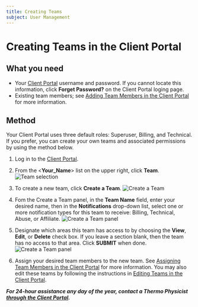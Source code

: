```yaml
---
title: Creating Teams
subject: User Management
---
```


# Creating Teams in the Client Portal

## What you need
* Your [Client Portal](https://core.thermo.io/login/) username and password. If you cannot locate this information, click **Forget Password?** on the Client Portal loging page.
* Existing team members; see [Adding Team Members in the Client Portal](https://www.thermo.io/how-to/client-portal/adding-team-members) for more information.

## Method
Your Client Portal uses three default roles: Superuser, Billing, and Technical. If you prefer, you can create your own teams and associated permissions by using the method below. 

1. Log in to the [Client Portal](https://core.thermo.io/login/).
2. From the <**Your_Name**> list on the upper right, click **Team**.
   ![Team selection](https://raw.githubusercontent.com/thermoio/docs/master/images/creating-teams/2017-11-14_12-42-55.png)

3. To create a new team, click **Create a Team**.
   ![Create a Team](https://raw.githubusercontent.com/thermoio/docs/master/images/creating-teams/2017-11-14_16-09-56.png)

4. Fom the Create a Team panel, in the **Team Name** field, enter your desired name, then in the **Notifications** drop-down list, select one or more notification types for this team to receive: Billing, Technical, Abuse, or Affiliate.
   ![Create a Team panel](https://raw.githubusercontent.com/thermoio/docs/master/images/creating-teams/2017-11-14_16-14-57.png)
   
5. Designate which areas this team has access to by choosing the **View**, **Edit**, or **Delete** check box. If you leave a section blank, then the team has no access to that area. Click **SUBMIT** when done.
   ![Create a Team panel](https://raw.githubusercontent.com/thermoio/docs/master/images/creating-teams/2017-11-14_16-16-48.png)

6. Assign your desired team members to the new team. See [Assigning Team Members in the Client Portal](https://www.thermo.io/how-to/client-portal/assigning-teams) for more information. You may also edit these teams by following the instructions in [Editing Teams in the Client Portal](https://www.thermo.io/how-to/client-portal/editing-team-members).

**_For 24-hour assistance any day of the year, contact a Thermo Physicist [through the Client Portal](https://core.thermo.io/login/)._**
